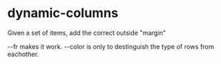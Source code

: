 # dynamic-columns
Given a set of items, add the correct outside "margin"

--fr makes it work. --color is only to destinguish the type of rows from eachother.
